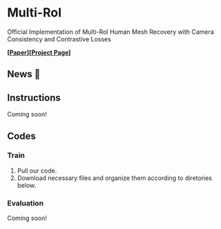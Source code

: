 # Multi-RoI
Official Implementation of Multi-RoI Human Mesh Recovery with Camera Consistency and Contrastive Losses



**[[Paper]()][[Project Page]()]**

## News :triangular_flag_on_post:

## Instructions
Coming soon!

## Codes
### Train
1. Pull our code.
2. Download necessary files and organize them according to diretories below.

### Evaluation
Coming soon!
